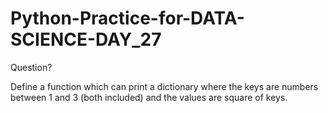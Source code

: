 # Python-Practice-for-DATA-SCIENCE-DAY_27
Question?

Define a function which can print a dictionary where the keys are numbers between 1 and 3 (both included) and the values are square of keys.

